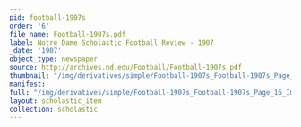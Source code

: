 ```yaml
---
pid: football-1907s
order: '6'
file_name: Football-1907s.pdf
label: Notre Dame Scholastic Football Review - 1907
_date: '1907'
object_type: newspaper
source: http://archives.nd.edu/Football/Football-1907s.pdf
thumbnail: "/img/derivatives/simple/Football-1907s_Football-1907s_Page_16_Image_0001/thumbnail.jpg"
manifest:
full: "/img/derivatives/simple/Football-1907s_Football-1907s_Page_16_Image_0001/fullwidth.jpg"
layout: scholastic_item
collection: scholastic
---
```

